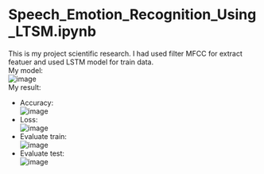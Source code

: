 # Speech_Emotion_Recognition_Using_LTSM.ipynb
This is my project scientific research. I had used filter MFCC for extract featuer and used LSTM model for train data.<br>
My model:<br>
![image](https://user-images.githubusercontent.com/86609606/191217118-38d7a007-f7aa-41a5-b963-b75b0bfb0a3b.png)<br>
My result:<br>
+ Accuracy:<br>
![image](https://user-images.githubusercontent.com/86609606/191216238-d0514f60-ccb5-4f8e-add7-094be9c67757.png)
+ Loss:<br>
![image](https://user-images.githubusercontent.com/86609606/191216590-347e6816-0e5f-4332-8050-5f7c8fee998a.png)
+ Evaluate train:<br>
![image](https://user-images.githubusercontent.com/86609606/191217272-1c83fab9-14e3-471a-a78a-abbfa817346c.png)
+ Evaluate test:<br>
![image](https://user-images.githubusercontent.com/86609606/191216831-b3bc2628-ef1c-4dd2-853e-4a37a138a00c.png)

